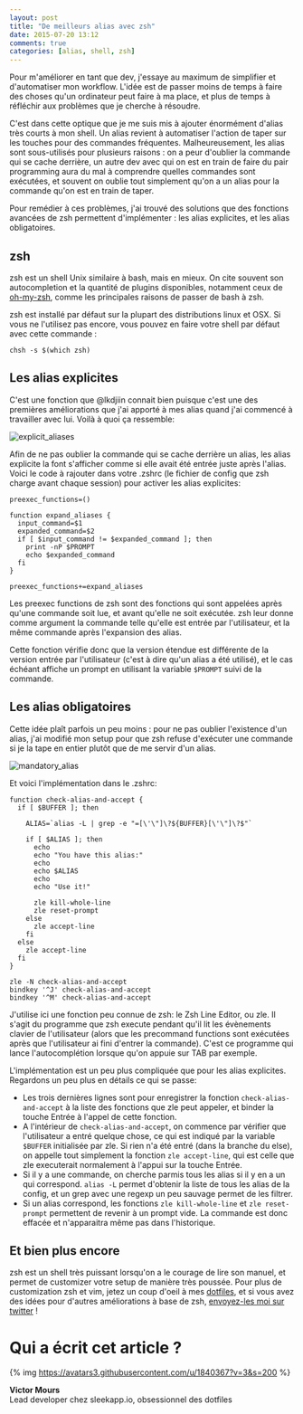 ```yaml
---
layout: post
title: "De meilleurs alias avec zsh"
date: 2015-07-20 13:12
comments: true
categories: [alias, shell, zsh]
---
```


Pour m'améliorer en tant que dev, j'essaye au maximum de simplifier et d'automatiser mon workflow. L'idée est de passer moins de temps à faire des choses qu'un ordinateur peut faire à ma place, et plus de temps à réfléchir aux problèmes que je cherche à résoudre.

C'est dans cette optique que je me suis mis à ajouter énormément d'alias très courts à mon shell. Un alias revient à automatiser l'action de taper sur les touches pour des commandes fréquentes. Malheureusement, les alias sont sous-utilisés pour plusieurs raisons : on a peur d'oublier la commande qui se cache derrière, un autre dev avec qui on est en train de faire du pair programming aura du mal à comprendre quelles commandes sont exécutées, et souvent on oublie tout simplement qu'on a un alias pour la commande qu'on est en train de taper.

Pour remédier à ces problèmes, j'ai trouvé des solutions que des fonctions avancées de zsh permettent d'implémenter : les alias explicites, et les alias obligatoires.

<!-- more -->

## zsh

zsh est un shell Unix similaire à bash, mais en mieux. On cite souvent son autocompletion et la quantité de plugins disponibles, notamment ceux de [oh-my-zsh](https://github.com/robbyrussell/oh-my-zsh), comme les principales raisons de passer de bash à zsh.

zsh est installé par défaut sur la plupart des distributions linux et OSX. Si vous ne l'utilisez pas encore, vous pouvez en faire votre shell par défaut avec cette commande :

```
chsh -s $(which zsh)
```

## Les alias explicites


C'est une fonction que @lkdjiin connait bien puisque c'est une des premières améliorations que j'ai apporté à mes alias quand j'ai commencé à travailler avec lui.
Voilà à quoi ça ressemble:

![explicit_aliases](https://cloud.githubusercontent.com/assets/1840367/8545448/16b25cfc-24af-11e5-85ab-69f77424b532.gif)

Afin de ne pas oublier la commande qui se cache derrière un alias, les alias explicite la font s'afficher comme si elle avait été entrée juste après l'alias.
Voici le code à rajouter dans votre .zshrc (le fichier de config que zsh charge avant chaque session) pour activer les alias explicites:

```
preexec_functions=()

function expand_aliases {
  input_command=$1
  expanded_command=$2
  if [ $input_command != $expanded_command ]; then
    print -nP $PROMPT
    echo $expanded_command
  fi
}

preexec_functions+=expand_aliases
```

Les preexec functions de zsh sont des fonctions qui sont appelées après qu'une commande soit lue, et avant qu'elle ne soit exécutée. zsh leur donne comme argument la commande telle qu'elle est entrée par l'utilisateur, et la même commande après l'expansion des alias.

Cette fonction vérifie donc que la version étendue est différente de la version entrée par l'utilisateur (c'est à dire qu'un alias a été utilisé), et le cas échéant affiche un prompt en utilisant la variable `$PROMPT` suivi de la commande.

## Les alias obligatoires

Cette idée plaît parfois un peu moins : pour ne pas oublier l'existence d'un alias, j'ai modifié mon setup pour que zsh refuse d'exécuter une commande si je la tape en entier plutôt que de me servir d'un alias.

![mandatory_alias](https://cloud.githubusercontent.com/assets/1840367/7302861/9e437a96-e9ec-11e4-9978-9f33f21bd7d9.gif)

Et voici l'implémentation dans le .zshrc:

```
function check-alias-and-accept {
  if [ $BUFFER ]; then

    ALIAS=`alias -L | grep -e "=[\'\"]\?${BUFFER}[\'\"]\?$"`

    if [ $ALIAS ]; then
      echo
      echo "You have this alias:"
      echo
      echo $ALIAS
      echo
      echo "Use it!"

      zle kill-whole-line
      zle reset-prompt
    else
      zle accept-line
    fi
  else
    zle accept-line
  fi
}

zle -N check-alias-and-accept
bindkey '^J' check-alias-and-accept
bindkey '^M' check-alias-and-accept
```

J'utilise ici une fonction peu connue de zsh: le Zsh Line Editor, ou zle. Il s'agit du programme que zsh execute pendant qu'il lit les évènements clavier de l'utilisateur (alors que les precommand functions sont exécutées après que l'utilisateur ai fini d'entrer la commande). C'est ce programme qui lance l'autocomplétion lorsque qu'on appuie sur TAB par exemple.

L'implémentation est un peu plus compliquée que pour les alias explicites. Regardons un peu plus en détails ce qui se passe:

- Les trois dernières lignes sont pour enregistrer la fonction `check-alias-and-accept` à la liste des fonctions que zle peut appeler, et binder la touche Entrée à l'appel de cette fonction.
- A l'intérieur de `check-alias-and-accept`, on commence par vérifier que l'utilisateur a entré quelque chose, ce qui est indiqué par la variable `$BUFFER` initialisée par zle. Si rien n'a été entré (dans la branche du else), on appelle tout simplement la fonction `zle accept-line`, qui est celle que zle executerait normalement à l'appui sur la touche Entrée.
- Si il y a une commande, on cherche parmis tous les alias si il y en a un qui correspond. `alias -L` permet d'obtenir la liste de tous les alias de la config, et un grep avec une regexp un peu sauvage permet de les filtrer.
- Si un alias correspond, les fonctions `zle kill-whole-line` et `zle reset-prompt` permettent de revenir à un prompt vide. La commande est donc effacée et n'apparaitra même pas dans l'historique.


## Et bien plus encore

zsh est un shell très puissant lorsqu'on a le courage de lire son manuel, et permet de customizer votre setup de manière très poussée. Pour plus de customization zsh et vim, jetez un coup d'oeil à mes [dotfiles](https://github.com/victormours/dotifles), et si vous avez des idées pour d'autres améliorations à base de zsh, [envoyez-les moi sur twitter](twitter.com/victormours) !

# Qui a écrit cet article ?

{% img https://avatars3.githubusercontent.com/u/1840367?v=3&s=200 %}

**Victor Mours**  
Lead developer chez sleekapp.io, obsessionnel des dotfiles
